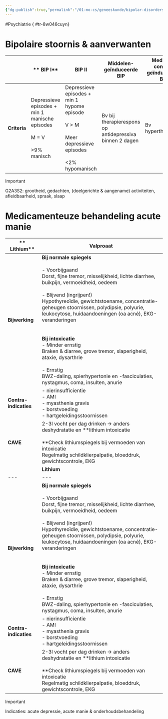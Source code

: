 ```yaml
---
{"dg-publish":true,"permalink":"/01-mo-cs/geneeskunde/bipolar-disorders/","noteIcon":"","created":"2024-11-24T10:55:13.648+01:00","updated":"2024-12-29T13:58:43.619+01:00"}
---
```


#Psychiatrie
{ #tr-8w046cuyn}


# Bipolaire stoornis & aanverwanten

|              | ** BIP I**                                                                             | **BIP II**                                                                                                                   | **Middelen-geïnduceerde BIP**                           | **Medische conditie geïnduceerde BIP** | **Cyclothyme stoornis**                  |
| ------------ | -------------------------------------------------------------------------------------- | ---------------------------------------------------------------------------------------------------------------------------- | ------------------------------------------------------- | -------------------------------------- | ---------------------------------------- |
| **Criteria** | Depressieve episodes + min 1 manische episodes  <br>  <br>M = V  <br>  <br>>9% manisch | Depressieve episodes + min 1 hypome episode  <br>  <br>V > M  <br>  <br>Meer depressieve episodes  <br>  <br><2% hypomanisch | Bv bij therapierespons op antidepressiva binnen 2 dagen | Bv hyperthyreoidie                     | Nooit normaal, altijd te hoog of te laag |


> [!important]  
> G2A3S2: grootheid, gedachten, (doelgerichte & aangename) activiteiten, afleidbaarheid, spraak, slaap  

# Medicamenteuze behandeling acute manie

|**  <br>Lithium**|**Valproaat**|
|---|---|
|**Bijwerking**|**Bij normale spiegels  <br>  <br>**- Voorbijgaand  <br>Dorst, fijne tremor, misselijkheid, lichte diarrhee, buikpijn, vermoeidheid, oedeem  <br>  <br>- Blijvend (ingrijpen!)  <br>Hypothyreoïdie, gewichtstoename, concentratie-geheugen stoornissen, polydipsie, polyurie, leukocytose, huidaandoeningen (oa acné), EKG-veranderingen  <br>  <br>  <br>**Bij intoxicatie**  <br>- Minder ernstig  <br>Braken & diarree, grove tremor, slaperigheid, ataxie, dysarthrie  <br>  <br>- Ernstig  <br>BWZ-daling, spierhypertonie en -fasciculaties, nystagmus, coma, insulten, anurie||
|**Contra-indicaties**|- nierinsufficientie  <br>- AMI  <br>- myasthenia gravis  <br>- borstvoeding  <br>- hartgeleidingsstoornissen|- ernstige lever- of nierfunctiestoornissen  <br>- neiging tot verhoogde bloeddruk  <br>- zwangerschap|
|**CAVE**|2-3l vocht per dag drinken → anders deshydratatie en **lithium intoxicatie  <br>  <br>**Check lithiumspiegels bij vermoeden van intoxicatie  <br>Regelmatig schildklierpalpatie, bloeddruk, gewichtscontrole, EKG|Inspectie bloedingsneiging en abdominale palpatie  <br>  <br>  <br>Check spiegels bij vermoeden van intoxicatie (duizeligheid, braken en diarrhee)|
||**Lithium**|**Valproaat**|
|---|---|---|
|**Bijwerking**|**Bij normale spiegels  <br>  <br>**- Voorbijgaand  <br>Dorst, fijne tremor, misselijkheid, lichte diarrhee, buikpijn, vermoeidheid, oedeem  <br>  <br>- Blijvend (ingrijpen!)  <br>Hypothyreoïdie, gewichtstoename, concentratie-geheugen stoornissen, polydipsie, polyurie, leukocytose, huidaandoeningen (oa acné), EKG-veranderingen  <br>  <br>  <br>**Bij intoxicatie**  <br>- Minder ernstig  <br>Braken & diarree, grove tremor, slaperigheid, ataxie, dysarthrie  <br>  <br>- Ernstig  <br>BWZ-daling, spierhypertonie en -fasciculaties, nystagmus, coma, insulten, anurie||
|**Contra-indicaties**|- nierinsufficientie  <br>- AMI  <br>- myasthenia gravis  <br>- borstvoeding  <br>- hartgeleidingsstoornissen|- ernstige lever- of nierfunctiestoornissen  <br>- neiging tot verhoogde bloeddruk  <br>- zwangerschap|
|**CAVE**|2-3l vocht per dag drinken → anders deshydratatie en **lithium intoxicatie  <br>  <br>**Check lithiumspiegels bij vermoeden van intoxicatie  <br>Regelmatig schildklierpalpatie, bloeddruk, gewichtscontrole, EKG|Inspectie bloedingsneiging en abdominale palpatie  <br>  <br>  <br>Check spiegels bij vermoeden van intoxicatie (duizeligheid, braken en diarrhee)|

> [!important]  
> Indicaties: acute depressie, acute manie & onderhoudsbehandeling
